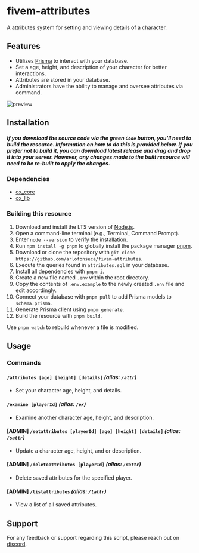 # fivem-attributes

A attributes system for setting and viewing details of a character.

## Features

- Utilizes [Prisma](https://www.prisma.io) to interact with your database.
- Set a age, height, and description of your character for better interactions.
- Attributes are stored in your database.
- Administrators have the ability to manage and oversee attributes via command.

![preview](https://github.com/user-attachments/assets/6ffd27a7-a59d-4a6c-8907-b4759ccfce90)

## Installation

##### _If you download the source code via the green `Code` button, you'll need to build the resource. Information on how to do this is provided below. If you prefer not to build it, you can download latest release and drag and drop it into your server. However, any changes made to the built resource will need to be re-built to apply the changes._

### Dependencies

- [ox_core](https://github.com/overextended/ox_core)
- [ox_lib](https://github.com/overextended/ox_lib)

### Building this resource

1. Download and install the LTS version of [Node.js](https://nodejs.org/en).
2. Open a command-line terminal (e.g., Terminal, Command Prompt).
3. Enter `node --version` to verify the installation.
4. Run `npm install -g pnpm` to globally install the package manager [pnpm](https://pnpm.io).
5. Download or clone the repository with `git clone https://github.com/arlofonseca/fivem-attributes`.
6. Execute the queries found in `attributes.sql` in your database.
7. Install all dependencies with `pnpm i`.
8. Create a new file named `.env` within the root directory.
9. Copy the contents of `.env.example` to the newly created `.env` file and edit accordingly.
10. Connect your database with `pnpm pull` to add Prisma models to `schema.prisma`.
11. Generate Prisma client using `pnpm generate`.
12. Build the resource with `pnpm build`.

Use `pnpm watch` to rebuild whenever a file is modified.

## Usage

### Commands

#### `/attributes [age] [height] [details]` _(alias: `/attr`)_

- Set your character age, height, and details.

#### `/examine [playerId]` _(alias: `/ex`)_

- Examine another character age, height, and description.

#### [ADMIN] `/setattributes [playerId] [age] [height] [details]` _(alias: `/sattr`)_

- Update a character age, height, and or description.

#### [ADMIN] `/deleteattributes [playerId]` _(alias: `/dattr`)_

- Delete saved attributes for the specified player.

#### [ADMIN] `/listattributes` _(alias: `/lattr`)_

- View a list of all saved attributes.

## Support

For any feedback or support regarding this script, please reach out on [discord](https://discord.com/invite/QZgyyBkUkp).

